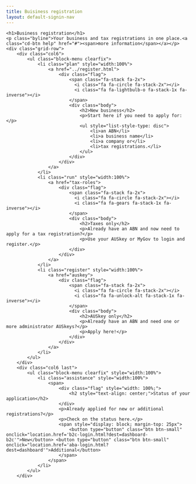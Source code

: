 ```yaml
---
title: Buisiness registration
layout: default-signin-nav
---
```

<style>
	
	ul.block-menu > li > a,
	ul.block-menu > li > a:hover {
		padding: 1rem;
		min-height: auto;
	}
	
	ul.block-menu > li > a > div.flag {
		margin-bottom: 0.5rem;
	}
	
	ul.block-menu > li > a h2 {
		margin-bottom: 0.5rem;
	}
	
	ul.block-menu > li > a p {
		line-height: 1.5rem;
	}
	
	
</style>
<div class="feature-wrapper" style="max-width: inherit">

	<h1>Business registration</h1>
	<p class="byline">Your business and tax registrations in one place.<a class="cd-btn help" href="#"><span>more information</span></a></p>
	<div class="grid-row">
		<div class="col6">
			<ul class="block-menu clearfix">
				<li class="plan" style="width:100%">
					<a href="../register.html">
						<div class="flag">
							<span class="fa-stack fa-2x">
							  <i class="fa fa-circle fa-stack-2x"></i>
							  <i class="fa fa-lightbulb-o fa-stack-1x fa-inverse"></i>
							</span>
							<div class="body">
								<h2>New business</h2>
								<p>Start here if you need to apply for:</p>
								<ul style="list-style-type: disc">
									<li>an ABN</li>
									<li>a business name</li>
									<li>a company or</li>
									<li>tax registrations.</li>
								</ul>
							</div>
						</div>
					</a>
				</li>
				<li class="run" style="width:100%">
					<a href="tax-roles">
						<div class="flag">
							<span class="fa-stack fa-2x">
							  <i class="fa fa-circle fa-stack-2x"></i>
							  <i class="fa fa-gears fa-stack-1x fa-inverse"></i>
							</span>
							<div class="body">
								<h2>Taxes only</h2>
								<p>Already have an ABN and now need to apply for a tax registration?</p>
								<p>Use your AUSkey or MyGov to login and register.</p>
							</div>
						</div>
					</a>
				</li>
				<li class="register" style="width:100%">
					<a href="auskey">
						<div class="flag">
							<span class="fa-stack fa-2x">
							  <i class="fa fa-circle fa-stack-2x"></i>
							  <i class="fa fa-unlock-alt fa-stack-1x fa-inverse"></i>
							</span>
							<div class="body">
								<h2>AUSkey only</h2>
								<p>Already have an ABN and need one or more administrator AUSkeys?</p>
								<p>Apply here!</p>
							</div>
						</div>
					</a>
				</li>
			</ul>
		</div>
		<div class="col6 last">
			<ul class="block-menu clearfix" style="width:100%">
				<li class="assistance" style="width:100%">
					<span>
						<div class="flag" style="width: 100%;">
							<h2 style="text-align: center;">Status of your application</h2>
						</div>
						<p>Already applied for new or additional registrations?</p>
						<p>Check on the status here.</p>
						<span style="display: block; margin-top: 25px">
							<button type="button" class="btn btn-small" onclick="location.href='b2c-login.html?dest=dashboard-b2c'">New</button> <button type="button" class="btn btn-small" onclick="location.href='aba-login.html?dest=dashboard'">Additional</button>
						</span>
					</span>
				</li>
			</ul>
		</div>

</div>


